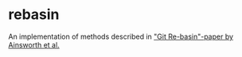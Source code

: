 # rebasin
An implementation of methods described in ["Git Re-basin"-paper by Ainsworth et al.](https://arxiv.org/abs/2209.04836)
